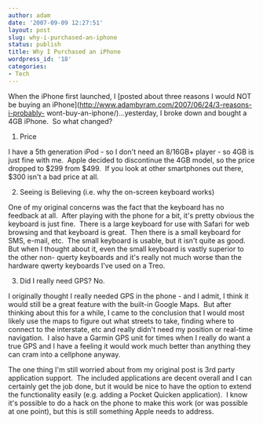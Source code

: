 ```yaml
---
author: adam
date: '2007-09-09 12:27:51'
layout: post
slug: why-i-purchased-an-iphone
status: publish
title: Why I Purchased an iPhone
wordpress_id: '18'
categories:
- Tech
---
```


When the iPhone first launched, I [posted about three reasons I would NOT be
buying an iPhone](http://www.adambyram.com/2007/06/24/3-reasons-i-probably-
wont-buy-an-iphone/)...yesterday, I broke down and bought a 4GB iPhone.  So
what changed?

1) Price

I have a 5th generation iPod - so I don't need an 8/16GB+ player - so 4GB is
just fine with me.  Apple decided to discontinue the 4GB model, so the price
dropped to $299 from $499.  If you look at other smartphones out there, $300
isn't a bad price at all.

2) Seeing is Believing (i.e. why the on-screen keyboard works)

One of my original concerns was the fact that the keyboard has no feedback at
all.  After playing with the phone for a bit, it's pretty obvious the keyboard
is just fine.  There is a large keyboard for use with Safari for web browsing
and that keyboard is great.  Then there is a small keyboard for SMS, e-mail,
etc.  The small keyboard is usable, but it isn't quite as good.  But when I
thought about it, even the small keyboard is vastly superior to the other non-
querty keyboards and it's really not much worse than the hardware qwerty
keyboards I've used on a Treo.

3) Did I really need GPS? No.

I originally thought I really needed GPS in the phone - and I admit, I think
it would still be a great feature with the built-in Google Maps.  But after
thinking about this for a while, I came to the conclusion that I would most
likely use the maps to figure out what streets to take, finding where to
connect to the interstate, etc and really didn't need my position or real-time
navigation.  I also have a Garmin GPS unit for times when I really do want a
true GPS and I have a feeling it would work much better than anything they can
cram into a cellphone anyway.

The one thing I'm still worried about from my original post is 3rd party
application support.  The included applications are decent overall and I can
certainly get the job done, but it would be nice to have the option to extend
the functionality easily (e.g. adding a Pocket Quicken application).  I know
it's possible to do a hack on the phone to make this work (or was possible at
one point), but this is still something Apple needs to address.

